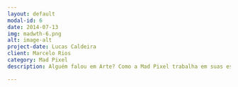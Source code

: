 ```yaml
---
layout: default
modal-id: 6
date: 2014-07-13
img: madwth-6.png
alt: image-alt
project-date: Lucas Caldeira
client: Marcelo Rios
category: Mad Pixel
description: Alguém falou em Arte? Como a Mad Pixel trabalha em suas escolhas artísticas e como Madway to Heaven foi pensada artisticamente? Descobriremos isso nesse episódio!

---
```


